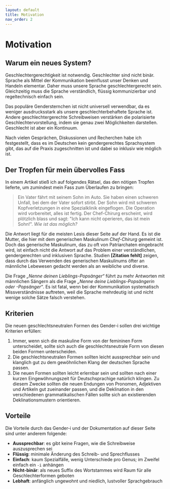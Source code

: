 ```yaml
---
layout: default
title: Motivation
nav_order: 2
---
```

# Motivation

## Warum ein neues System?

Geschlechtergerechtigkeit ist notwendig. Geschlechter sind nicht binär. Sprache als Mittel der Kommunikation beeinflusst unser Denken und Handeln elementar. Daher muss unsere Sprache geschlechtergerecht sein. Gleichzeitig muss die Sprache verständlich, flüssig kommunizierbar und regeltechnisch einfach sein.

Das populäre Gendersternchen ist nicht universell verwendbar, da es weniger ausdrucksstark als unsere geschlechterbehaftete Sprache ist. Andere geschlechtergerechte Schreibweisen verstärken die polarisierte Geschlechtervorstellung, indem sie genau zwei Möglichkeiten darstellen. Geschlecht ist aber ein Kontinuum.

Nach vielen Gesprächen, Diskussionen und Recherchen habe ich festgestellt, dass es im Deutschen kein gendergerechtes Sprachsystem gibt, das auf die Praxis zugeschnitten ist und dabei so inklusiv wie möglich ist.

## Der Tropfen für mein übervolles Fass

In einem Artikel stieß ich auf folgendes Rätsel, das den nötigen Tropfen lieferte, um zumindest mein Fass zum Überlaufen zu bringen:

> Ein Vater fährt mit seinem Sohn im Auto. Sie haben einen schweren Unfall, bei dem der Vater sofort stirbt. Der Sohn wird mit schweren Kopfverletzungen in eine Spezialklinik eingeflogen. Die Operation wird vorbereitet, alles ist fertig. Der Chef-Chirurg erscheint, wird plötzlich blass und sagt: "Ich kann nicht operieren, das ist mein Sohn!". *Wie ist das möglich?*

Die Antwort liegt für die meisten Lesis dieser Seite auf der Hand. Es ist die Mutter, die hier mit dem generischen Maskulinum *Chef-Chirurg* gemeint ist. Doch das generische Maskulinum, das zu oft von Patriarchaten eingebracht wird, ist einfach nicht die Antwort auf das Problem einer verständlichen, gendergerechten und inklusiven Sprache. Studien **[Zitation fehlt]** zeigen, dass durch das Verwenden des generischen Maskulinums öfter an männliche Lebewesen gedacht werden als an weibliche und diverse.

Die Frage *„Nenne deinen Lieblings-Popsänger“* führt zu mehr Antworten mit männlichen Sängern als die Frage *„Nenne deine Lieblings-Popsängerin oder -Popsänger“*. Es ist fatal, wenn bei der Kommunikation systematisch Missverständnisse auftreten, weil die Sprache mehrdeutig ist und nicht wenige solche Sätze falsch verstehen.

## Kriterien

Die neuen geschlechtsneutralen Formen des Gender-i sollen drei wichtige Kriterien erfüllen:

1. Immer, wenn sich die maskuline Form von der femininen Form unterscheidet, sollte sich auch die geschlechtsneutrale Form von diesen beiden Formen unterscheiden.
2. Die geschlechtsneutralen Formen sollten leicht aussprechbar sein und klanglich gut zu dem gewöhnlichen Klang der deutschen Sprache passen.
3. Die neuen Formen sollten leicht erlernbar sein und sollten nach einer kurzen Eingewöhnungszeit für Deutschsprachige natürlich klingen. Zu diesem Zwecke sollten die neuen Endungen von Pronomen, Adjektiven und Artikeln gut zueinander passen, und die Deklination in den verschiedenen grammatikalischen Fällen sollte sich an existierenden Deklinationsmustern orientieren.

## Vorteile

Die Vorteile durch das Gender-i und der Dokumentation auf dieser Seite sind unter anderem folgende:

- **Aussprechbar**: es gibt keine Fragen, wie die Schreibweise auszusprechen sei
- **Flüssig**: minimale Änderung des Schreib- und Sprechflusses
- **Einfach**: kaum Spezialfälle, wenig Unterschiede pro Genus; im Zweifel einfach ein `-i` anhängen
- **Nicht-binär**: als neues Suffix des Wortstammes wird Raum für alle Geschlechterformen geboten
- **Lebhaft**: anfänglich ungewohnt und niedlich, lustvoller Sprachgebrauch